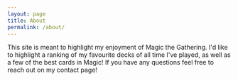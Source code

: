 ```yaml
---
layout: page
title: About
permalink: /about/
---
```


This site is meant to highlight my enjoyment of Magic the Gathering. I'd like to highlight a ranking of my favourite decks of all time I've played, as well as a few of the best cards in Magic! If you have any questions feel free to reach out on my contact page! 